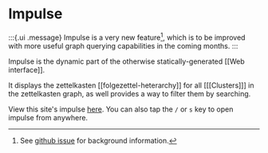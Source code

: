 # Impulse

:::{.ui .message}
Impulse is a very new feature[^gh], which is to be improved with more useful graph querying capabilities in the coming months.
:::

Impulse is the dynamic part of the otherwise statically-generated [[Web interface]]. 

It displays the zettelkasten [[folgezettel-heterarchy]] for all [[[Clusters]]] in the zettelkasten graph, as well provides a way to filter them by searching.

View this site's impulse [here](./impulse.html). You can also tap the `/` or `s` key to open impulse from anywhere.

[^gh]: See [github issue](https://github.com/srid/neuron/issues/108#issuecomment-706484958) for background information.